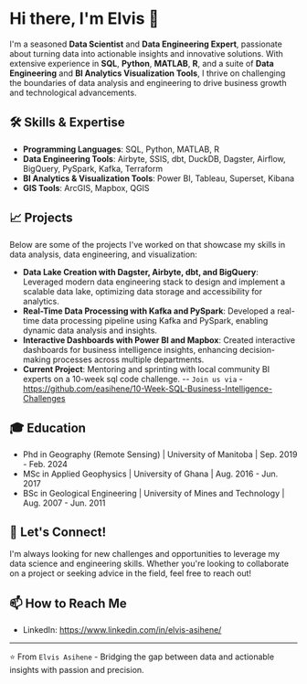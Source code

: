 # Hi there, I'm Elvis 👋

I'm a seasoned **Data Scientist** and **Data Engineering Expert**, passionate about turning data into actionable insights and innovative solutions. With extensive experience in **SQL**, **Python**, **MATLAB**, **R**, and a suite of **Data Engineering** and **BI Analytics Visualization Tools**, I thrive on challenging the boundaries of data analysis and engineering to drive business growth and technological advancements.

## 🛠 Skills & Expertise

- **Programming Languages**: SQL, Python, MATLAB, R
- **Data Engineering Tools**: Airbyte, SSIS, dbt, DuckDB, Dagster, Airflow, BigQuery, PySpark, Kafka, Terraform
- **BI Analytics & Visualization Tools**: Power BI, Tableau, Superset, Kibana
- **GIS Tools**: ArcGIS, Mapbox, QGIS

## 📈 Projects

Below are some of the projects I've worked on that showcase my skills in data analysis, data engineering, and visualization:

- **Data Lake Creation with Dagster, Airbyte, dbt, and BigQuery**: Leveraged modern data engineering stack to design and implement a scalable data lake, optimizing data storage and accessibility for analytics.
- **Real-Time Data Processing with Kafka and PySpark**: Developed a real-time data processing pipeline using Kafka and PySpark, enabling dynamic data analysis and insights.
- **Interactive Dashboards with Power BI and Mapbox**: Created interactive dashboards for business intelligence insights, enhancing decision-making processes across multiple departments.
- **Current Project**: Mentoring and sprinting with local community BI experts on a 10-week sql code challenge.
  -- `Join us via` -  https://github.com/easihene/10-Week-SQL-Business-Intelligence-Challenges


## 🎓 Education

- Phd in Geography (Remote Sensing) | University of Manitoba | Sep. 2019 - Feb. 2024
- MSc in Applied Geophysics | University of Ghana | Aug. 2016  - Jun. 2017
- BSc in Geological Engineering | University of Mines and Technology | Aug. 2007  - Jun. 2011

## 🚀 Let's Connect!

I'm always looking for new challenges and opportunities to leverage my data science and engineering skills. Whether you're looking to collaborate on a project or seeking advice in the field, feel free to reach out!

## 📫 How to Reach Me

- LinkedIn: https://www.linkedin.com/in/elvis-asihene/

---
⭐ From `Elvis Asihene` - Bridging the gap between data and actionable insights with passion and precision.

